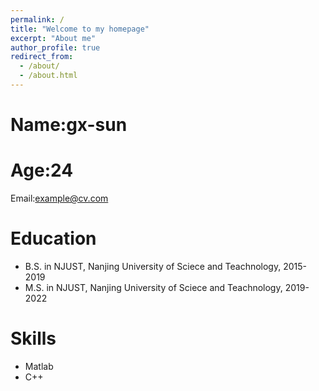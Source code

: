 ```yaml
---
permalink: /
title: "Welcome to my homepage"
excerpt: "About me"
author_profile: true
redirect_from: 
  - /about/
  - /about.html
---
```


Name:gx-sun
======
Age:24
======
Email:example@cv.com

Education
======
* B.S. in NJUST, Nanjing University of Sciece and Teachnology, 2015-2019
* M.S. in NJUST, Nanjing University of Sciece and Teachnology, 2019-2022

Skills
======
* Matlab
* C++